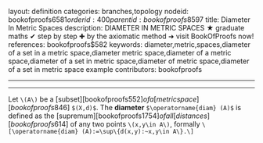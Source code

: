 layout: definition
categories: branches,topology
nodeid: bookofproofs$6581
orderid: 400
parentid: bookofproofs$8597
title: Diameter In Metric Spaces
description: DIAMETER IN METRIC SPACES &#9733; graduate maths &#10004; step by step &#10010; by the axiomatic method &#10140; visit BookOfProofs now!
references: bookofproofs$582
keywords: diameter,metric,spaces,diameter of a set in a metric space,diameter metric space,diameter of a metric space,diameter of a set in metric space,diameter of metric space,diameter of a set in metric space example
contributors: bookofproofs

---


---

Let `\(A\)` be a [subset][bookofproofs$552] of a [metric space][bookofproofs$846] `$(X,d)$`. The **diameter** `$\operatorname{diam} (A)$` is defined as the [supremum][bookofproofs$1754] of all [distances][bookofproofs$614] of any two points `\(x,y\in A\)`, formally
`\[\operatorname{diam} (A):=\sup\{d(x,y):~x,y\in A\}.\]`
